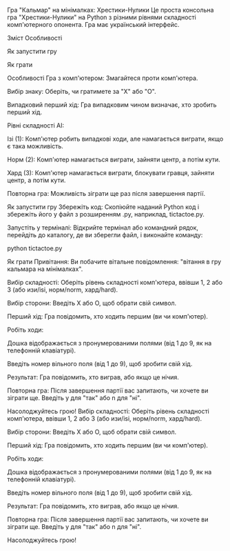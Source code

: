 Гра "Кальмар" на мінімалках: Хрестики-Нулики
Це проста консольна гра "Хрестики-Нулики" на Python з різними рівнями складності комп'ютерного опонента. Гра має український інтерфейс.

Зміст
Особливості

Як запустити гру

Як грати

Особливості
Гра з комп'ютером: Змагайтеся проти комп'ютера.

Вибір знаку: Оберіть, чи гратимете за "X" або "O".

Випадковий перший хід: Гра випадковим чином визначає, хто зробить перший хід.

Рівні складності AI:

Ізі (1): Комп'ютер робить випадкові ходи, але намагається виграти, якщо є така можливість.

Норм (2): Комп'ютер намагається виграти, зайняти центр, а потім кути.

Хард (3): Комп'ютер намагається виграти, блокувати гравця, зайняти центр, а потім кути.

Повторна гра: Можливість зіграти ще раз після завершення партії.

Як запустити гру
Збережіть код: Скопіюйте наданий Python код і збережіть його у файл з розширенням .py, наприклад, tictactoe.py.

Запустіть у терміналі: Відкрийте термінал або командний рядок, перейдіть до каталогу, де ви зберегли файл, і виконайте команду:

python tictactoe.py

Як грати
Привітання: Ви побачите вітальне повідомлення: "вітання в гру кальмара на мінімалках".

Вибір складності: Оберіть рівень складності комп'ютера, ввівши 1, 2 або 3 (або изи/isi, норм/norm, хард/hard).

Вибір сторони: Введіть Х або О, щоб обрати свій символ.

Перший хід: Гра повідомить, хто ходить першим (ви чи комп'ютер).

Робіть ходи:

Дошка відображається з пронумерованими полями (від 1 до 9, як на телефонній клавіатурі).

Введіть номер вільного поля (від 1 до 9), щоб зробити свій хід.

Результат: Гра повідомить, хто виграв, або якщо це нічия.

Повторна гра: Після завершення партії вас запитають, чи хочете ви зіграти ще. Введіть y для "так" або n для "ні".

Насолоджуйтесь грою!
Вибір складності: Оберіть рівень складності комп'ютера, ввівши 1, 2 або 3 (або изи/isi, норм/norm, хард/hard).

Вибір сторони: Введіть Х або О, щоб обрати свій символ.

Перший хід: Гра повідомить, хто ходить першим (ви чи комп'ютер).

Робіть ходи:

Дошка відображається з пронумерованими полями (від 1 до 9, як на телефонній клавіатурі).

Введіть номер вільного поля (від 1 до 9), щоб зробити свій хід.

Результат: Гра повідомить, хто виграв, або якщо це нічия.

Повторна гра: Після завершення партії вас запитають, чи хочете ви зіграти ще. Введіть y для "так" або n для "ні".

Насолоджуйтесь грою!

